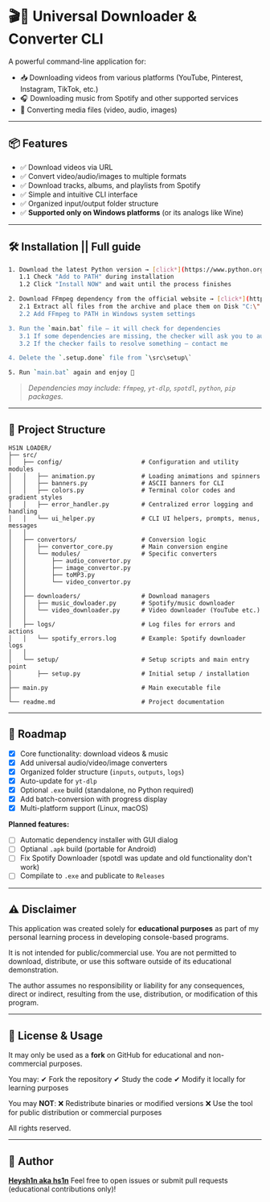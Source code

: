
# 🎬🎵 Universal Downloader & Converter CLI

A powerful command-line application for:

* 📥 Downloading videos from various platforms (YouTube, Pinterest, Instagram, TikTok, etc.)
* 🎧 Downloading music from Spotify and other supported services
* 🔄 Converting media files (video, audio, images)

---

## 📦 Features

* ✅ Download videos via URL
* ✅ Convert video/audio/images to multiple formats
* ✅ Download tracks, albums, and playlists from Spotify
* ✅ Simple and intuitive CLI interface
* ✅ Organized input/output folder structure
* ✅ **Supported only on Windows platforms** (or its analogs like Wine)

---

## 🛠 Installation || Full guide

```bash
1. Download the latest Python version → [click*](https://www.python.org/downloads/)
   1.1 Check "Add to PATH" during installation  
   1.2 Click "Install NOW" and wait until the process finishes  

2. Download FFmpeg dependency from the official website → [click*](https://ffmpeg.org/download.html)  
   2.1 Extract all files from the archive and place them on Disk "C:\"  
   2.2 Add FFmpeg to PATH in Windows system settings  

3. Run the `main.bat` file — it will check for dependencies  
   3.1 If some dependencies are missing, the checker will ask you to auto-install — type "Y" and press Enter  
   3.2 If the checker fails to resolve something — contact me  

4. Delete the `.setup.done` file from `\src\setup\`  

5. Run `main.bat` again and enjoy 🚀  
```

> *Dependencies may include: `ffmpeg`, `yt-dlp`, `spotdl`, `python`, `pip` packages.*

---

## 📁 Project Structure

```
HS1N LOADER/
├── src/
│   ├── config/                      # Configuration and utility modules
│   │   ├── animation.py             # Loading animations and spinners
│   │   ├── banners.py               # ASCII banners for CLI
│   │   ├── colors.py                # Terminal color codes and gradient styles
│   │   ├── error_handler.py         # Centralized error logging and handling
│   │   └── ui_helper.py             # CLI UI helpers, prompts, menus, messages
│   │
│   ├── convertors/                  # Conversion logic
│   │   ├── convertor_core.py        # Main conversion engine
│   │   └── modules/                 # Specific converters
│   │       ├── audio_convertor.py
│   │       ├── image_convertor.py
│   │       ├── toMP3.py
│   │       └── video_convertor.py
│   │
│   ├── downloaders/                 # Download managers
│   │   ├── music_dowloader.py       # Spotify/music downloader
│   │   └── video_downloader.py      # Video downloader (YouTube etc.)
│   │
│   ├── logs/                        # Log files for errors and actions
│   │   └── spotify_errors.log       # Example: Spotify downloader logs
│   │
│   └── setup/                       # Setup scripts and main entry point
│       ├── setup.py                 # Initial setup / installation
│
├── main.py                          # Main executable file
│
└── readme.md                        # Project documentation

```

---

## 🚀 Roadmap

* [x] Core functionality: download videos & music
* [x] Add universal audio/video/image converters
* [x] Organized folder structure (`inputs`, `outputs`, `logs`)
* [x] Auto-update for `yt-dlp`
* [x] Optional `.exe` build (standalone, no Python required)
* [x] Add batch-conversion with progress display
* [x] Multi-platform support (Linux, macOS)

**Planned features:**


* [ ] Automatic dependency installer with GUI dialog
* [ ] Optianal `.apk` build (portable for Android)
* [ ] Fix Spotify Downloader (spotdl was update and old functionality don't work)
* [ ] Compilate to `.exe` and publicate to `Releases`

---

## ⚠️ Disclaimer

This application was created solely for **educational purposes** as part of my personal learning process in developing console-based programs.

It is not intended for public/commercial use.
You are not permitted to download, distribute, or use this software outside of its educational demonstration.

The author assumes no responsibility or liability for any consequences, direct or indirect, resulting from the use, distribution, or modification of this program.

---

## 📜 License & Usage

It may only be used as a **fork** on GitHub for educational and non-commercial purposes.

You may:
✔ Fork the repository
✔ Study the code
✔ Modify it locally for learning purposes

You may **NOT**:
❌ Redistribute binaries or modified versions
❌ Use the tool for public distribution or commercial purposes

All rights reserved.

---

## 👤 Author

**[Heysh1n aka hs1n](https://github.com/Heysh1n)**
Feel free to open issues or submit pull requests (educational contributions only)!



